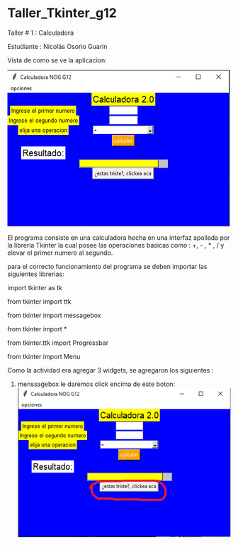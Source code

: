 # Taller_Tkinter_g12
Taller # 1 : Calculadora 

Estudiante : Nicolás Osorio Guarin

Vista de como se ve la aplicacion:

![vista principal de la calculadora](/Codigo_Fuente/Imagenes/inicio.PNG)

El programa consiste en una calculadora hecha en una interfaz apollada por la libreria Tkinter la cual posee las operaciones basicas como : +, - , * , / y elevar el primer numero
al segundo.  

para el correcto funcionamiento del programa se deben importar las siguientes librerias:

  import tkinter as tk
  
  from tkinter import ttk
  
  from tkinter import messagebox
  
  from tkinter import *
  
  from tkinter.ttk import Progressbar
  
  from tkinter import Menu
  
  Como la actividad era agregar 3 widgets, se agregaron los siguientes :
  
  1)  menssagebox
     le daremos click encima de este boton:
![click](/Codigo_Fuente/Imagenes/w1_1.png)

  

